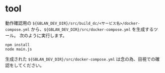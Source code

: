 # tool

動作確認用の `${GBLAN_DEV_DIR}/src/build_dc/<サービス名>/docker-compose.yml` から、`${GBLAN_DEV_DIR}/src/docker-compose.yml` を生成するツール。
次のように実行します。

```console
npm install
node main.js 
```

生成された `${GBLAN_DEV_DIR}/src/docker-compose.yml` は念の為、目視での確認をしてください。
